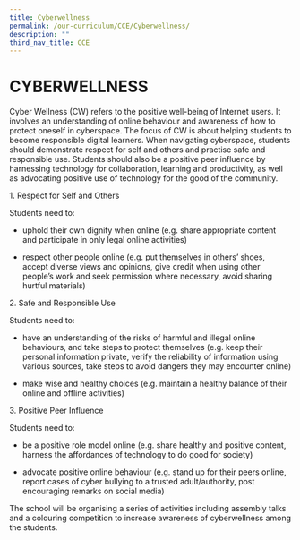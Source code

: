 ```yaml
---
title: Cyberwellness
permalink: /our-curriculum/CCE/Cyberwellness/
description: ""
third_nav_title: CCE
---
```


# CYBERWELLNESS

Cyber Wellness (CW) refers to the positive well-being of Internet users. It involves an understanding of online behaviour and awareness of how to protect oneself in cyberspace. The focus of CW is about helping students to become responsible digital learners. When navigating cyberspace, students should demonstrate respect for self and others and practise safe and responsible use. Students should also be a positive peer influence by harnessing technology for collaboration, learning and productivity, as well as advocating positive use of technology for the good of the community.

1\. Respect for Self and Others

Students need to:

*   uphold their own dignity when online (e.g. share appropriate content and participate in only legal online activities)  
    
*   respect other people online (e.g. put themselves in others’ shoes, accept diverse views and opinions, give credit when using other people’s work and seek permission where necessary, avoid sharing hurtful materials)


2\. Safe and Responsible Use  

Students need to:

*   have an understanding of the risks of harmful and illegal online behaviours, and take steps to protect themselves (e.g. keep their personal information private, verify the reliability of information using various sources, take steps to avoid dangers they may encounter online)  
    
*   make wise and healthy choices (e.g. maintain a healthy balance of their online and offline activities)


3\. Positive Peer Influence  

Students need to:

*   be a positive role model online (e.g. share healthy and positive content, harness the affordances of technology to do good for society)  
    
*   advocate positive online behaviour (e.g. stand up for their peers online, report cases of cyber bullying to a trusted adult/authority, post encouraging remarks on social media)


The school will be organising a series of activities including assembly talks and a colouring competition to increase awareness of cyberwellness among the students.
